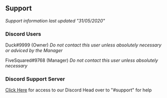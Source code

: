## Support
*Support information last updated "31/05/2020"*

### Discord Users
Duck#9999 (Owner)
*Do not contact this user unless absolutely necessary or adviced by the Manager*

FiveSquared#9768 (Manager)
*Do not contact this user unless absolutely necessary*

### Discord Support Server
[Click Here](https://discord.gg/9HuJT7C) for access to our Discord
Head over to "#support" for help
